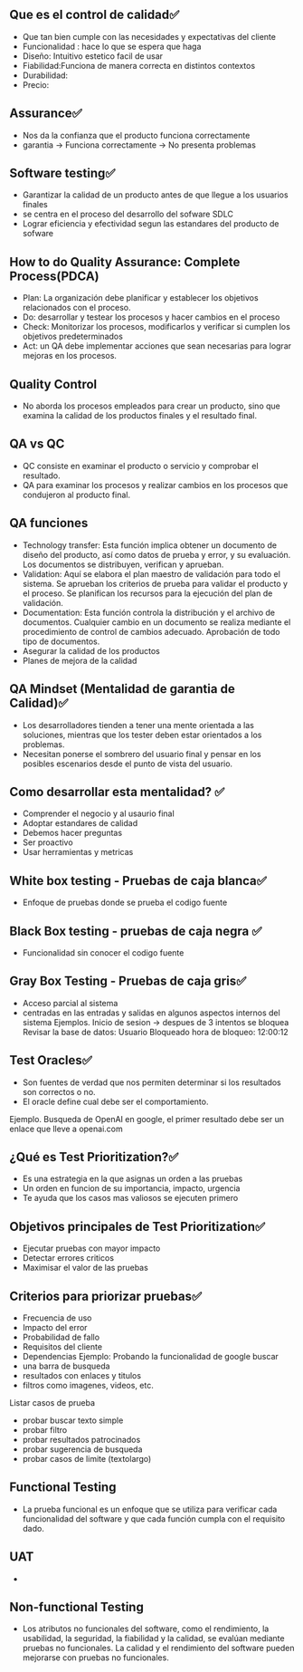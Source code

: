 ## Que es el control de calidad✅
+ Que tan bien cumple con las necesidades y expectativas del cliente
+ Funcionalidad : hace lo que se espera que haga
+ Diseño: Intuitivo estetico facil de usar
+ Fiabilidad:Funciona de manera correcta en distintos contextos
+ Durabilidad: 
+ Precio: 
## Assurance✅
+ Nos da la confianza que el producto funciona correctamente
+ garantia -> Funciona correctamente
            -> No presenta problemas
## Software testing✅
+ Garantizar la calidad de un producto antes de que llegue a los usuarios finales
+ se centra en el proceso del desarrollo del sofware SDLC
+ Lograr eficiencia y efectividad segun las estandares del producto de sofware 
## How to do Quality Assurance: Complete Process(PDCA)
+ Plan: La organización debe planificar y establecer los objetivos relacionados con el proceso.
+ Do: desarrollar y testear los procesos y hacer cambios en el proceso
+ Check: Monitorizar los procesos, modificarlos y verificar si cumplen los objetivos predeterminados
+ Act: un QA debe implementar acciones que sean necesarias para lograr mejoras en los procesos.

## Quality Control
+ No aborda los procesos empleados para crear un producto, sino que examina la calidad de los productos finales y el resultado final.

## QA vs QC
+ QC consiste en examinar el producto o servicio y comprobar el resultado.
+ QA  para examinar los procesos y realizar cambios en los procesos que condujeron al producto final.
## QA funciones
+ Technology transfer: Esta función implica obtener un documento de diseño del producto, así como datos de prueba y error, y su evaluación. Los documentos se distribuyen, verifican y aprueban.
+ Validation: Aquí se elabora el plan maestro de validación para todo el sistema. Se aprueban los criterios de prueba para validar el producto y el proceso. Se planifican los recursos para la ejecución del plan de validación.
+ Documentation: Esta función controla la distribución y el archivo de documentos. Cualquier cambio en un documento se realiza mediante el procedimiento de control de cambios adecuado. Aprobación de todo tipo de documentos.
+ Asegurar la calidad de los productos
+ Planes de mejora de la calidad
## QA Mindset (Mentalidad de garantia de Calidad)✅
+ Los desarrolladores tienden a tener una mente orientada a las soluciones, mientras que los tester deben estar orientados a los problemas.
+ Necesitan ponerse el sombrero del usuario final y pensar en los posibles escenarios desde el punto de vista del usuario.
## Como desarrollar esta mentalidad? ✅
+ Comprender el negocio y al usaurio final
+ Adoptar estandares de calidad
+ Debemos hacer preguntas 
+ Ser proactivo 
+ Usar herramientas y metricas 
## White box testing - Pruebas de caja blanca✅
+ Enfoque de pruebas donde se prueba el codigo fuente

## Black Box testing - pruebas de caja negra ✅
+ Funcionalidad sin conocer el codigo fuente

## Gray Box Testing - Pruebas de caja gris✅
+ Acceso parcial al sistema
+ centradas en las entradas y salidas en algunos aspectos internos del sistema
Ejemplos. 
Inicio de sesion -> despues de 3 intentos se bloquea
Revisar la base de datos: Usuario Bloqueado hora de bloqueo: 12:00:12
## Test Oracles✅
+ Son fuentes de verdad que nos permiten determinar si los resultados son correctos o no. 
+ El oracle define cual debe ser el comportamiento. 

Ejemplo. 
Busqueda de OpenAI en google, el primer resultado debe ser un enlace que lleve a openai.com 
## ¿Qué es Test Prioritization?✅
+ Es una estrategia en la que asignas un orden a las pruebas
+ Un orden en funcion de su importancia, impacto, urgencia
+ Te ayuda  que los casos mas valiosos se ejecuten primero
## Objetivos principales de Test Prioritization✅
+ Ejecutar pruebas con mayor impacto
+ Detectar errores criticos 
+ Maximisar el valor de las pruebas

## Criterios para priorizar pruebas✅
+ Frecuencia de uso
+ Impacto del error
+ Probabilidad de fallo
+ Requisitos del cliente
+ Dependencias
Ejemplo: 
Probando la funcionalidad de google buscar
+ una barra de busqueda
+ resultados con enlaces y titulos
+ filtros como imagenes, videos, etc. 

Listar casos de prueba
+ probar buscar texto simple
+ probar filtro
+ probar resultados patrocinados
+ probar sugerencia de busqueda
+ probar casos de limite (textolargo)
## Functional Testing
+ La prueba funcional es un enfoque que se utiliza para verificar cada funcionalidad del software y que cada función cumpla con el requisito dado.
## UAT
+
## Non-functional Testing
+ Los atributos no funcionales del software, como el rendimiento, la usabilidad, la seguridad, la fiabilidad y la calidad, se evalúan mediante pruebas no funcionales. La calidad y el rendimiento del software pueden mejorarse con pruebas no funcionales.
